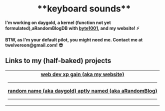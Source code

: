 <div align="center">
 <h1>**keyboard sounds**</h1>
  </div>
  <div>
  <strong><p>I'm working on daygold, a kernel (function not yet formulated),aRandomBlogDB with <a href="https://byte1001.dev" target="_blank">byte1001</a>, and my website! ⚡️</strong></p>
  <strong><p>BTW, as I'm your default pilot, you might need me. Contact me at twelvereon@gmail.com! 😎</p></strong>
<table width="100%">
<tr>
 <h2>Links to my (half-baked) projects</h2>
<td align="center">
<a href="defaultpilot.github.io">
<strong>web dev xp gain (aka my website)</strong>
 </a>
 <hr>
<a href="https://github.com/defaultpilot/daygold">
<strong>random name (aka daygold)</strong>
</a>
<a href="https://github.com/byte1001/aRandomBlog">
<strong>aptly named (aka aRandomBlog)</strong>
</a>
<hr>
</div>
